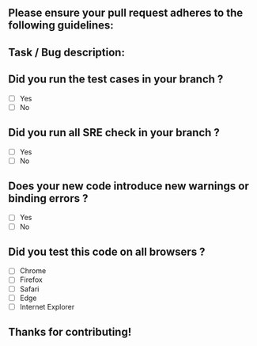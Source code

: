 ## Please ensure your pull request adheres to the following guidelines:

## Task / Bug description: 


## Did you run the test cases in your branch ?
  - [ ] Yes
  - [ ] No

## Did you run all SRE check in your branch ?
  - [ ] Yes
  - [ ] No

## Does your new code introduce new warnings or binding errors ?
  - [ ] Yes
  - [ ] No
    
## Did you test this code on all browsers ?
   - [ ] Chrome
   - [ ] Firefox
   - [ ] Safari
   - [ ] Edge
   - [ ] Internet Explorer
  
## Thanks for contributing!
